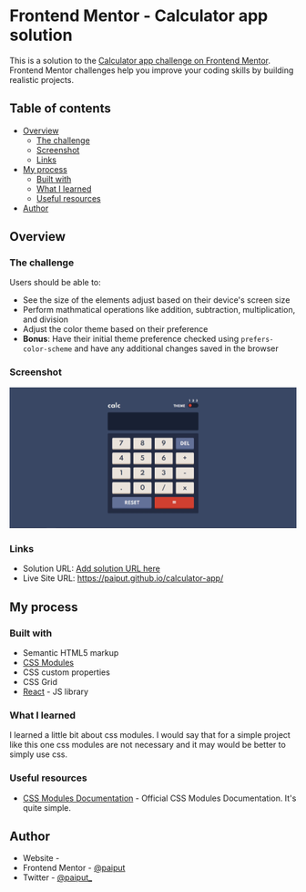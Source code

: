 # Frontend Mentor - Calculator app solution

This is a solution to the [Calculator app challenge on Frontend Mentor](https://www.frontendmentor.io/challenges/calculator-app-9lteq5N29). Frontend Mentor challenges help you improve your coding skills by building realistic projects. 

## Table of contents

- [Overview](#overview)
  - [The challenge](#the-challenge)
  - [Screenshot](#screenshot)
  - [Links](#links)
- [My process](#my-process)
  - [Built with](#built-with)
  - [What I learned](#what-i-learned)
  - [Useful resources](#useful-resources)
- [Author](#author)

## Overview

### The challenge

Users should be able to:

- See the size of the elements adjust based on their device's screen size
- Perform mathmatical operations like addition, subtraction, multiplication, and division
- Adjust the color theme based on their preference
- **Bonus**: Have their initial theme preference checked using `prefers-color-scheme` and have any additional changes saved in the browser

### Screenshot

![](./assets/screenshots/screenshot.jpg)

### Links

- Solution URL: [Add solution URL here](https://your-solution-url.com)
- Live Site URL: https://paiput.github.io/calculator-app/

## My process

### Built with

- Semantic HTML5 markup
- [CSS Modules](https://github.com/css-modules/css-modules) 
- CSS custom properties
- CSS Grid
- [React](https://reactjs.org/) - JS library

### What I learned

I learned a little bit about css modules. I would say that for a simple project like this one css modules are not necessary and it may would be better to simply use css.

### Useful resources

- [CSS Modules Documentation](https://github.com/css-modules/css-modules) - Official CSS Modules Documentation. It's quite simple. 

## Author

- Website - 
- Frontend Mentor - [@paiput](https://www.frontendmentor.io/profile/paiput)
- Twitter - [@paiput_](https://www.twitter.com/paiput_)
